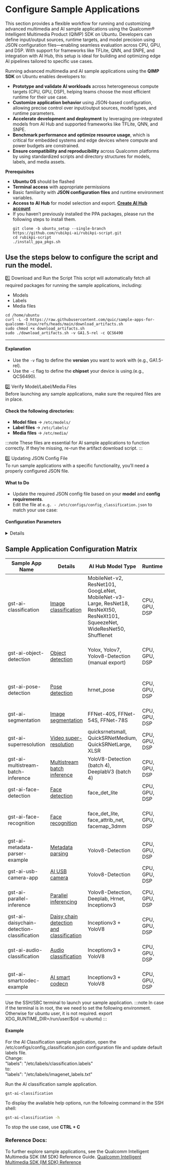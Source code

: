 # Configure Sample Applications 

This section provides a flexible workflow for running and customizing advanced multimedia and AI sample applications using the Qualcomm® Intelligent Multimedia Product (QIMP) SDK on Ubuntu. Developers can define input/output sources, runtime targets, and model precision using JSON configuration files—enabling seamless evaluation across CPU, GPU, and DSP. With support for frameworks like TFLite, QNN, and SNPE, and integration with AI Hub, this setup is ideal for building and optimizing edge AI pipelines tailored to specific use cases.  


Running advanced multimedia and AI sample applications using the **QIMP SDK** on Ubuntu enables developers to:

- **Prototype and validate AI workloads** across heterogeneous compute targets (CPU, GPU, DSP), helping teams choose the most efficient runtime for their use case.
- **Customize application behavior** using JSON-based configuration, allowing precise control over input/output sources, model types, and runtime parameters.
- **Accelerate development and deployment** by leveraging pre-integrated models from AI Hub and supported frameworks like TFLite, QNN, and SNPE.
- **Benchmark performance and optimize resource usage**, which is critical for embedded systems and edge devices where compute and power budgets are constrained.
- **Ensure compatibility and reproducibility** across Qualcomm platforms by using standardized scripts and directory structures for models, labels, and media assets.

**Prerequisites**   
* **Ubuntu OS** should be flashed  
* **Terminal access** with appropriate permissions    
* Basic familiarity with **JSON configuration files** and runtime environment variables.  
* **Access to AI Hub** for model selection and export. [**Create AI Hub account**](https://aihub.qualcomm.com/) 
* If you haven’t previously installed the PPA packages, please run the following steps to install them.  
	```shell
	git clone -b ubuntu_setup --single-branch https://github.com/rubikpi-ai/rubikpi-script.git 
	cd rubikpi-script  
	./install_ppa_pkgs.sh 
	```

## Use the steps below to configure the script and run the model.     
1️⃣ Download and Run the Script
This script will automatically fetch all required packages for running the sample applications, including:
- Models  
- Labels  
- Media files

```shell
cd /home/ubuntu 
curl -L -O https://raw.githubusercontent.com/quic/sample-apps-for-qualcomm-linux/refs/heads/main/download_artifacts.sh
sudo chmod +x download_artifacts.sh 
sudo ./download_artifacts.sh -v GA1.5-rel -c QCS6490
```
---
#### Explanation
- Use the `-v` flag to define the **version** you want to work with (e.g., GA1.5-rel).
- Use the `-c` flag to define the **chipset** your device is using.(e.g., QCS6490).

2️⃣ Verify Model/Label/Media Files  
Before launching any sample applications, make sure the required files are in place.
#### Check the following directories:
- **Model files** → `/etc/models/`
- **Label files** → `/etc/labels/`
- **Media files** → `/etc/media/`

:::note 
These files are essential for AI sample applications to function correctly. If they’re missing, re-run the artifact download script. 
:::

3️⃣ Updating JSON Config File  
To run sample applications with a specific functionality, you’ll need a properly configured JSON file.  
####  What to Do
- Update the required JSON config file based on your **model** and **config requirements**.
- Edit the file at `e.g. - /etc/configs/config_classification.json` to match your use case:
####  Configuration Parameters
<details>
Update your JSON config file with the following key parameters:
- **Input Source**  
  - Camera  
  - File (Filesrc)  
  - RTSP Stream  
- **Output Source**  
  - Waylandsink  
  - Filesink  
  - RTSP Stream  
- **Runtime Options**  
  - CPU  
  - GPU  
  - DSP  
- **Precision**  
  - INT8 / INT16  
  - W8A8 / W8A16  
  - FP32  
- **Model Type**  
  - Select from available models in **AI Hub**  
- **Labels**
  - Select the correct labels file 
</details>

## Sample Application Configuration Matrix  

| Sample App Name                        | Details   | AI Hub Model Type                                                                                                      | Runtime       | Script to Use                                                                 |
|----------------------------------------|-----------|------------------------------------------------------------------------------------------------------------------------|---------------|--------------------------------------------------------------------------------|
| gst-ai-classification                  | [Image classification](https://docs.qualcomm.com/bundle/publicresource/topics/80-70020-50/gst-ai-classification.html)    | MobileNet-v2, ResNet101, GoogLeNet, MobileNet-v3-Large, ResNet18, ResNeXt50, ResNeXt101, SqueezeNet, WideResNet50, Shufflenet | CPU, GPU, DSP | [Update JSON](https://git.codelinaro.org/clo/le/platform/vendor/qcom-opensource/gst-plugins-qti-oss/-/blob/imsdk.lnx.2.0.0.r2-rel/gst-sample-apps/gst-ai-classification/config_classification.json?ref_type=heads)    |
| gst-ai-object-detection                | [Object detection](https://docs.qualcomm.com/bundle/publicresource/topics/80-70020-50/gst-ai-object-detection.html)  | Yolox, Yolov7, Yolov8-Detection (manual export)                                                                       | CPU, GPU, DSP  | Export model from AI Hub; Update script for Yolox/Yolov7 – [Update JSON](https://git.codelinaro.org/clo/le/platform/vendor/qcom-opensource/gst-plugins-qti-oss/-/blob/imsdk.lnx.2.0.0.r2-rel/gst-sample-apps/gst-ai-classification/config_classification.json?ref_type=heads)      |
| gst-ai-pose-detection                  | [Pose detection](https://docs.qualcomm.com/bundle/publicresource/topics/80-70020-50/gst-ai-pose-detection.html)  | hrnet_pose                                                                                                                | CPU, GPU, DSP  | TFLite works by default; update script for precision/runtime – [Update JSON](https://git.codelinaro.org/clo/le/platform/vendor/qcom-opensource/gst-plugins-qti-oss/-/blob/imsdk.lnx.2.0.0.r2-rel/gst-sample-apps/gst-ai-classification/config_classification.json?ref_type=heads)   |
| gst-ai-segmentation                    | [Image segmentation](https://docs.qualcomm.com/bundle/publicresource/topics/80-70020-50/gst-ai-segmentation.html)      | FFNet-40S, FFNet-54S, FFNet-78S                                                                                     | CPU, GPU, DSP  | [Update JSON](https://git.codelinaro.org/clo/le/platform/vendor/qcom-opensource/gst-plugins-qti-oss/-/blob/imsdk.lnx.2.0.0.r2-rel/gst-sample-apps/gst-ai-classification/config_classification.json?ref_type=heads)                                                 |
| gst-ai-superresolution                 | [Video super-resolution](https://docs.qualcomm.com/bundle/publicresource/topics/80-70020-50/video-super-resolution.html)       | quicksrnetsmall, QuickSRNetMedium, QuickSRNetLarge, XLSR                                                    | CPU, GPU, DSP  | [Update JSON](https://git.codelinaro.org/clo/le/platform/vendor/qcom-opensource/gst-plugins-qti-oss/-/blob/imsdk.lnx.2.0.0.r2-rel/gst-sample-apps/gst-ai-classification/config_classification.json?ref_type=heads)                                                    |
| gst-ai-multistream-batch-inference     | [Multistream batch inference](https://docs.qualcomm.com/bundle/publicresource/topics/80-70020-50/multistream-batch-inference.html)        | YoloV8-Detection (batch 4), DeeplabV3 (batch 4)                                                  | CPU, GPU, DSP  | Export model from AI Hub; Update script – [Update JSON](https://git.codelinaro.org/clo/le/platform/vendor/qcom-opensource/gst-plugins-qti-oss/-/blob/imsdk.lnx.2.0.0.r2-rel/gst-sample-apps/gst-ai-classification/config_classification.json?ref_type=heads)                         |
| gst-ai-face-detection                  | [Face detection](https://docs.qualcomm.com/bundle/publicresource/topics/80-70020-50/gst-ai-face-detection.html)      | face_det_lite                                                                                                         | CPU, GPU, DSP  |  [Update JSON](https://git.codelinaro.org/clo/le/platform/vendor/qcom-opensource/gst-plugins-qti-oss/-/blob/imsdk.lnx.2.0.0.r2-rel/gst-sample-apps/gst-ai-classification/config_classification.json?ref_type=heads)                                                   |
| gst-ai-face-recognition                | [Face recognition](https://docs.qualcomm.com/bundle/publicresource/topics/80-70020-50/gst-ai-face-recognition.html)      | face_det_lite, face_attrib_net, facemap_3dmm                                                                      | CPU, GPU, DSP  | Face registration required; otherwise output is 'unknown face recognized'    |
| gst-ai-metadata-parser-example         | [Metadata parsing](https://docs.qualcomm.com/bundle/publicresource/topics/80-70020-50/gst-ai-metadata-parser.html)         | Yolov8-Detection                                                                                                | CPU, GPU, DSP  | Export model from AI Hub                                                      |
| gst-ai-usb-camera-app                  | [AI USB camera](https://docs.qualcomm.com/bundle/publicresource/topics/80-70020-50/gst-ai-metadata-parser.html)         | Yolov8-Detection                                                                                                   | CPU, GPU, DSP  | Export model from AI Hub                                                      |
| gst-ai-parallel-inference              | [Parallel inferencing](https://docs.qualcomm.com/bundle/publicresource/topics/80-70020-50/gst-ai-parallel-inference.html)          | Yolov8-Detection, Deeplab, Hrnet, Inceptionv3                                                           | CPU, GPU, DSP  | Export model from AI Hub; [Update JSON](https://git.codelinaro.org/clo/le/platform/vendor/qcom-opensource/gst-plugins-qti-oss/-/blob/imsdk.lnx.2.0.0.r2-rel/gst-sample-apps/gst-ai-classification/config_classification.json?ref_type=heads)  for other models                        |
| gst-ai-daisychain-detection-classification |[Daisy chain detection and classification](https://docs.qualcomm.com/bundle/publicresource/topics/80-70020-50/daisy-chain-detection-and-classification.html)        | Inceptionv3 + YoloV8                                                | CPU, GPU, DSP  | Export model from AI Hub; [Update JSON](https://git.codelinaro.org/clo/le/platform/vendor/qcom-opensource/gst-plugins-qti-oss/-/blob/imsdk.lnx.2.0.0.r2-rel/gst-sample-apps/gst-ai-classification/config_classification.json?ref_type=heads)  for other models                        |
| gst-ai-audio-classification |[Audio classification](https://docs.qualcomm.com/bundle/publicresource/topics/80-70020-50/audio-classification.html)        | Inceptionv3 + YoloV8                                                                                                       | CPU, GPU, DSP  | Export model from AI Hub; [Update JSON](https://git.codelinaro.org/clo/le/platform/vendor/qcom-opensource/gst-plugins-qti-oss/-/blob/imsdk.lnx.2.0.0.r2-rel/gst-sample-apps/gst-ai-classification/config_classification.json?ref_type=heads)  for other models                        |
| gst-ai-smartcodec-example  |[AI smart codecn](https://docs.qualcomm.com/bundle/publicresource/topics/80-70020-50/ai-smart-codec.html)       | Inceptionv3 + YoloV8                                                                                                                    | CPU, GPU, DSP  | Export model from AI Hub; [Update JSON](https://git.codelinaro.org/clo/le/platform/vendor/qcom-opensource/gst-plugins-qti-oss/-/blob/imsdk.lnx.2.0.0.r2-rel/gst-sample-apps/gst-ai-classification/config_classification.json?ref_type=heads)  for other models                        |


Use the SSH/SBC terminal to launch your sample application.
:::note
 In case if the terminal is in root, the we need to set the following environment. Otherwise for ubuntu user, it is not required.
export XDG_RUNTIME_DIR=/run/user/$(id -u ubuntu) 
:::

#### Example
For the AI Classification sample application, open the /etc/configs/config_classification.json configuration file and update default labels file.  
Change:  
"labels": "/etc/labels/classification.labels"  
to:  
"labels": "/etc/labels/imagenet_labels.txt"    

Run the AI classification sample application.
```shell
gst-ai-classification
```
To display the available help options, run the following command in the SSH shell:
```bash
gst-ai-classification -h
```

To stop the use case, use **CTRL + C**


### Reference Docs:  

To further explore sample applications, see the Qualcomm Intelligent Multimedia SDK (IM SDK) Reference Guide. [Qualcomm Intelligent Multimedia SDK (IM SDK) Reference](https://docs.qualcomm.com/bundle/publicresource/topics/80-70020-50/example-applications.html)  
